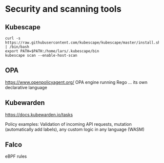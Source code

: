 # Security and scanning tools

## Kubescape

```shell
curl -s https://raw.githubusercontent.com/kubescape/kubescape/master/install.sh | /bin/bash
export PATH=$PATH:/home/lars/.kubescape/bin
kubescape scan --enable-host-scan
```

## OPA

<https://www.openpolicyagent.org/>
OPA engine running Rego ... its own declarative language


## Kubewarden

<https://docs.kubewarden.io/tasks>

Policy examples: Validation of incoming API requests,  mutation (automatically add labels), any custom logic in any language (WASM)

## Falco

eBPF rules
